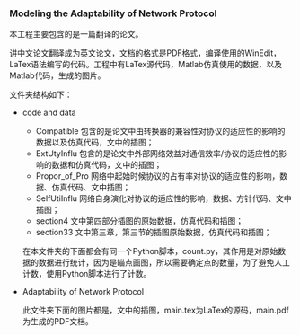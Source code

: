 ### Modeling the Adaptability of Network Protocol

本工程主要包含的是一篇翻译的论文。

讲中文论文翻译成为英文论文，文档的格式是PDF格式，编译使用的WinEdit，LaTex语法编写的代码。工程中有LaTex源代码，Matlab仿真使用的数据，以及Matlab代码，生成的图片。

文件夹结构如下：

* code and data 

  * Compatible 包含的是论文中由转换器的兼容性对协议的适应性的影响的数据以及仿真代码，文中的插图；
  * ExtUtyInflu 包含的是论文中外部网络效益对通信效率/协议的适应性的影响的数据和仿真代码，文中的插图；
  * Propor_of_Pro 网络中起始时候协议的占有率对协议的适应性的影响，数据、仿真代码、文中插图；
  * SelfUtiInflu 网络自身演化对协议的适应性的影响，数据、方针代码、文中插图；
  * section4 文中第四部分插图的原始数据，仿真代码和插图；
  * section33 文中第三章，第三节的插图原始数据，仿真代码和插图；

  在本文件夹的下面都会有同一个Python脚本，count.py，其作用是对原始数据的数据进行统计，因为是瞄点画图，所以需要确定点的数量，为了避免人工计数，使用Python脚本进行了计数。

* Adaptability of Network Protocol

  此文件夹下面的图片都是，文中的插图，main.tex为LaTex的源码，main.pdf为生成的PDF文档。